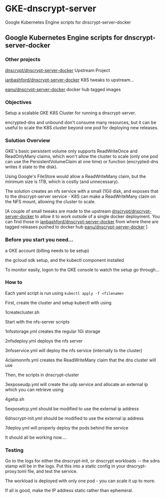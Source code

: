 # GKE-dnscrypt-server
Google Kubernetes Engine scripts for dnscrypt-server-docker

## Google Kubernetes Engine scripts for dnscrypt-server-docker
### Other projects
[dnscrypt/dnscrypt-server-docker](https://github.com/dnscrypt/dnscrypt-server-docker) Upstream Project

[ianbashford/dnscrypt-server-docker](https://github.com/ianbashford/dnscrypt-server-docker) K8S tweaks to upstream...

[eanu/dnscrypt-server-docker](https://hub.docker.com/r/eanu/dnscrypt-server-docker/tags) docker hub tagged images


### Objectives
Setup a scalable GKE K8S Cluster for running a dnscrypt-server.

encrypted-dns and unbound don't consume many resources, but it can be useful to scale the K8S cluster beyond one pod for deploying new releases.

### Solution Overview
GKE's basic persistent volume only supports ReadWriteOnce and ReadOnlyMany claims, which won't allow the cluster to scale (only one pod can use the PersistentVolumeClaim at one time) or function (encrypted-dns writes it state to the disk).

Using Google's FileStore would allow a ReadWriteMany claim, but the minimum size is 1TB, which is costly (and unnecessary).

The solution creates an nfs service with a small (1Gi) disk, and exposes that to the dnscrypt-server service - K8S can make a ReadWriteMany claim on the NFS mount, allowing the cluster to scale.

[A couple of small tweaks are made to the upstream [dnscrypt/dnscrypt-server-docker](https://github.com/dnscrypt/dnscrypt-server-docker) to allow it to work outside of a single docker deployment.   You can find those in [ianbashford/dnscrypt-server-docker](https://github.com/ianbashford/dnscrypt-server-docker) from where there are tagged releases pushed to docker hub [eanu/dnscrypt-server-docker](https://hub.docker.com/r/eanu/dnscrypt-server-docker/tags) ]


### Before you start you need...
a GKE account (billing needs to be setup)

the gcloud sdk setup, and the kubectl component installed

To monitor easily, logon to the GKE console to watch the setup go through...


### How to
Each yaml script is run using ```kubectl apply -f <filename>```

First, create the cluster and setup kubectl with using

1createcluster.sh

Start with the nfs-server scripts

1nfsstorage.yml  creates the regular 1Gi storage

2nfsdeploy.yml deploys the nfs server

3nfsservice.yml will deploy the nfs service (internally to the cluster)

4claimonnfs.yml creates the ReadWriteMany claim that the dns cluster will use


Then, the scripts in dnscrypt-cluster

3exposeudp.yml will create the udp service and allocate an external ip which you can retrieve using

4getip.sh 

5exposetcp.yml should be modified to use the external ip address

6dnscrypt-init.yml should be modified to use the external ip address

7deploy.yml will properly deploy the pods behind the service

It should all be working now....

### Testing
Go to the logs for either the dnscrypt-init, or dnscrypt workloads -- the sdns stamp will be in the logs.  Put this into a static config in your dnscrypt-proxy.toml file, and test the service.

The workload is deployed with only one pod - you can scale it up to more.

If all is good, make the IP address static rather than ephemeral.

